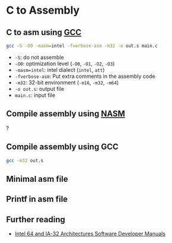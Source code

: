# C to Assembly

## C to asm using [GCC](https://man.archlinux.org/man/gcc.1)

```sh
gcc -S -O0 -masm=intel -fverbose-asm -m32 -o out.s main.c
```

- `-S`: do not assemble
- `-O0`: optimization level (`-O0`, `-O1`, `-O2`, `-O3`)
- `-masm=intel`: intel dialect (`intel`, `att`)
- `-fverbose-asm`: Put extra comments in the assembly code
- `-m32`: 32-bit environment (`-m16`, `-m32`, `-m64`)
- `-o out.s`: output file
- `main.c`: input file

## Compile assembly using [NASM](https://www.nasm.us/docs.php)

?

## Compile assembly using GCC

```sh
gcc -m32 out.s
```

## Minimal asm file

## Printf in asm file

## Further reading

- [Intel 64 and IA-32 Architectures Software Developer Manuals](https://www.intel.com/content/www/us/en/developer/articles/technical/intel-sdm.html)
